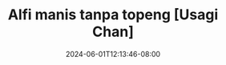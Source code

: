 --- 
title: "Alfi manis tanpa topeng [Usagi Chan]"
description: "  bokeh Alfi manis tanpa topeng [Usagi Chan] simontox   terbaru"
date: 2024-06-01T12:13:46-08:00
file_code: "izg31iaxe50z"
draft: false
cover: "6m5ooa9wju0yv82r.jpg"
tags: ["Alfi", "manis", "tanpa", "topeng", "bokep-indo", "bokep-viral", "bokep-ig"]
length: 511
fld_id: "1483121"
foldername: "Alfi"
categories: ["Alfi"]
views: 0
---